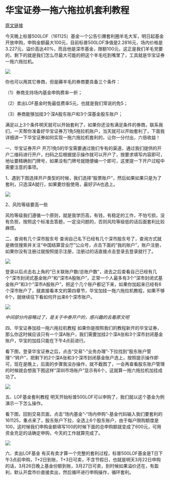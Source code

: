 # 华宝证券一拖六拖拉机套利教程

[原文链接](https://zhuanlan.zhihu.com/p/688369034)

今天晚上标普500LOF（161125）基金一个公告引爆套利圈羊毛大军，明日起基金开放申购，申购金额最大100元，目前标普500LOF净值是2.2816元，场内价格是3.227元，溢价高达40%，而且他是深市基金，限额100元，这正是我们羊毛党要的，剩下的就是我们怎么尽最大可能的把这个羊毛吃到嘴里了，工具就是华宝证券一拖六拖拉机。

![](../../../../resources/基金套利/易方达标普500（LOF）说明.jpg)

你也可以用其它券商，但是薅羊毛的券商要具备三个条件：

（1）券商支持场内基金申购费率一折；

（2）卖出LOF基金时免最低费率5元，也就是我们常说的免5；

（3）券商能够加挂3个深A股东账户和3个深基金股东账户；

满足以上3个条件明天就可以开始套利了，如果你还没有满足条件的券商，联系我们，一天帮你准备好华宝证券万1免5拖拉机账户，当天就可以开始套利了，下面我详细讲一下华宝证券如何实现一拖六拖拉机套利的，让你一分付出，六倍收益！

一、华宝证券开户
开万1免5的华宝需要通过我们专有的渠道，通过我们提供的开户二维码进行开户，扫码之后根据提示操作就可以开户了，按要求填写内容即可，地址要精确到门牌号，如果没有门牌号就随便编一个即可，这里提一下开户过程中需要注意的事项。

1、遇到下图选择开户类型的时候，我们选择“股票账户”，然后如果如果只是为了套利，只选深A就行，如果要炒股使用，最好沪A也选上。

![](../../../../resources/基金套利/华宝证券1.jpg)

2、风险等级要高一些

风险等级我们遵循一个原则，就是我学历高，有钱，有稳定的工作，不怕亏损，没有负担，按照这个标准去答题，一定没问题的，否则风险等级低的话后面套利比较麻烦。

二、查询有几个深市股东号
查询自己名下已经有几个深市股东号了，查询方式就是微信搜索并关注“中国结算营业厅”公众号，点击下面的“我的账户”，账户注册，如果你没有注册过就按照提示注册，注册过的话直接点击登录去登录就行了。

![](../../../../resources/基金套利/中国结算营业厅.jpg)

登录以后点击右上角的“已关联账户数/总账户数”，进去之后查看自己已经有几个“深市封闭式基金账户”和“深市A股账户”，正常一个人最多有3个“深市封闭式基金账户”和3个“深市A股账户”，把这个几个账户都记下来，如果你加起来已经有6个深市账户了，就直接看本文的第四章节，华宝加挂一拖六拖拉机教程，如果不够6个，就继续往下看如何开出来6个深市账户。

![](../../../../resources/基金套利/中国结算营业厅2.jpg)


*中间部分内容略过了，是关于中泰开户的，感兴趣的去看原文吧*


四、华宝证券加挂一拖六拖拉机教程
如果你是按照我们的教程新开的华宝证券，那么你这时候应该只有一个深A账户，我们需要加挂2个深A张和3个深市封闭基金账户，华宝的加挂只能在下午4点前进行。

看下图，登录华宝证券之后，点击“交易”-“业务办理”-下拉找到“股东账户管理”-“转户”，把剩下的2个深A张和3个深市封闭基金账户选上，按照提示操作即可，现在是晚上，后面的步骤我没办操作，就不截图了，一会再查看股东账户管理的时候就会想我下图这样“深圳市场账户”显示有6个，这就算一拖六拖拉机加挂成功了。

![](../../../../resources/基金套利/华宝证券2.jpg)

五、LOF基金套利教程
明天开始标普500LOF可以申购了，我们就以这个基金为例演示一下怎么操作。

看下图，回到交易页面，点击“场内基金”-“场内申购”-基金代码输入我们要套利的161125，重点来了，股东账户下拉，全选上6个股东账户，由于每户限购额度是100，这时候我们申购金额填写100的时候下面的总申购额就变成了600元，可用资金充足的话确定申购，今天的工作就算完成了。

![](../../../../resources/基金套利/华宝证券3.jpg)


六、卖出LOF基金
有买有卖才算一个完整的套利过程，标普500LOF基金是T日下午3点前申购，T+2日到账，T+3日可卖，不含节假日，也就是明天3月22日申购的话，3月26日晚上基金份额到账，3月27日可卖，到时候如果溢价还在，有盈利，默认开盘市价直接卖出，然后循环进行申购操作，循环套利。

